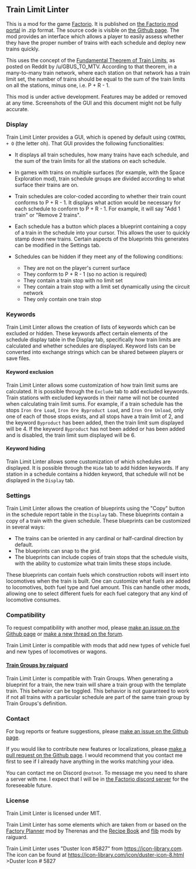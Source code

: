 ## Train Limit Linter

This is a mod for the game [Factorio](https://factorio.com/). It is published on [the Factorio mod portal](https://mods.factorio.com/mod/train-limit-linter) in .zip format. The source code is visible on [the Github page](https://github.com/mheidal/train-limit-linter/).
The mod provides an interface which allows a player to easily assess whether they have the proper number of trains with each schedule and deploy new trains quickly.

This uses the concept of the [Fundamental Theorem of Train Limits](https://old.reddit.com/r/factorio/comments/skqzc5/a_fundamental_theorem_of_train_limits/), as posted on Reddit by /u/GBUS_TO_MTV. According to that theorem, in a many-to-many train network, where each station on that network has a train limit set, the number of trains should be equal to the sum of the train limits on all the stations, minus one, i.e. P + R - 1.

This mod is under active development. Features may be added or removed at any time. Screenshots of the GUI and this document might not be fully accurate.

### Display
Train Limit Linter provides a GUI, which is opened by default using `CONTROL + O` (the letter oh). That GUI provides the following functionalities:

- It displays all train schedules, how many trains have each schedule, and the sum of the train limits for all the stations on each schedule.

- In games with trains on multiple surfaces (for example, with the Space Exploration mod), train schedule groups are divided according to what surface their trains are on.

- Train schedules are color-coded according to whether their train count conforms to P + R - 1. It displays what action would be necessary for each schedule to conform to P + R - 1. For example, it will say "Add 1 train" or "Remove 2 trains".

- Each schedule has a button which places a blueprint containing a copy of a train in the schedule into your cursor. This allows the user to quickly stamp down new trains. Certain aspects of the blueprints this generates can be modified in the Settings tab.

- Schedules can be hidden if they meet any of the following conditions:

    - They are not on the player's current surface
    - They conform to P + R - 1 (so no action is required)
    - They contain a train stop with no limit set
    - They contain a train stop with a limit set dynamically using the circuit network
    - They only contain one train stop

### Keywords
Train Limit Linter allows the creation of lists of keywords which can be excluded or hidden. These keywords affect certain elements of the schedule display table in the Display tab, specifically how train limits are calculated and whether schedules are displayed. Keyword lists can be converted into exchange strings which can be shared between players or save files.

#### Keyword exclusion
Train Limit Linter allows some customization of how train limit sums are calculated. It is possible through the `Exclude` tab to add excluded keywords. Train stations with excluded keywords in their name will not be counted when calculating train limit sums. For example, if a train schedule has the stops `Iron Ore Load`, `Iron Ore Byproduct Load`, and `Iron Ore Unload`, only one of each of those stops exists, and all stops have a train limit of 2, and the keyword `Byproduct` has been added, then the train limit sum displayed will be 4. If the keyword `Byproduct` has not been added or has been added and is disabled, the train limit sum displayed will be 6.

#### Keyword hiding
Train Limit Linter allows some customization of which schedules are displayed. It is possible through the `Hide` tab to add hidden keywords. If any station in a schedule contains a hidden keyword, that schedule will not be displayed in the `Display` tab.

### Settings
Train Limit Linter allows the creation of blueprints using the "Copy" button in the schedule report table in the `Display` tab. These blueprints contain a copy of a train with the given schedule. These blueprints can be customized in several ways:
- The trains can be oriented in any cardinal or half-cardinal direction by default.
- The blueprints can snap to the grid.
- The blueprints can include copies of train stops that the schedule visits, with the ability to customize what train limits these stops include.

These blueprints can contain fuels which construction robots will insert into locomotives when the train is built. One can customize what fuels are added to locomotives, both fuel type and fuel amount. This can handle other mods, allowing one to select different fuels for each fuel category that any kind of locomotive consumes.

### Compatibility
To request compatibility with another mod, please [make an issue on the Github page](https://github.com/mheidal/train-limit-linter/issues/new) or [make a new thread on the forum](https://mods.factorio.com/mod/train-limit-linter/discussion/new).

Train Limit Linter is compatible with mods that add new types of vehicle fuel and new types of locomotives or wagons.

#### [Train Groups by raiguard](https://mods.factorio.com/mod/TrainGroups)
Train Limit Linter is compatible with Train Groups. When generating a blueprint for a train, the new train will share a train group with the template train. This behavior can be  toggled. This behavior is not guaranteed to work if not all trains with a particular schedule are part of the same train group by Train Groups's definition.

### Contact
For bug reports or feature suggestions, please [make an issue on the Github page](https://github.com/mheidal/train-limit-linter/issues/new). 

If you would like to contribute new features or localizations, please [make a pull request on the Github page](https://github.com/mheidal/train-limit-linter/pulls). I would recommend that you contact me first to see if I already have anything in the works matching your idea.

You can contact me on Discord `@notnot`. To message me you need to share a server with me. I expect that I will be in [the Factorio discord server](https://discord.com/invite/factorio) for the foreseeable future.

### License
Train Limit Linter is licensed under MIT.

Train Limit Linter has some elements which are taken from or based on the [Factory Planner](https://github.com/ClaudeMetz/FactoryPlanner) mod by Therenas and the [Recipe Book](https://mods.factorio.com/mod/RecipeBook) and [flib](https://mods.factorio.com/mod/flib) mods by raiguard.

Train Limit Linter uses "Duster Icon #5827" from https://icon-library.com.
The icon can be found at https://icon-library.com/icon/duster-icon-8.html >Duster Icon # 5827
